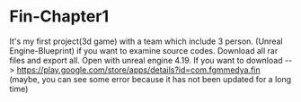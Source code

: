 # Fin-Chapter1
It's my first project(3d game) with a team which include 3 person. (Unreal Engine-Blueprint)
if you want to examine source codes. Download all rar files and export all. Open with unreal engine 4.19.
If you want to download --> https://play.google.com/store/apps/details?id=com.fgmmedya.fin
(maybe, you can see some error because it has not been updated for a long time)

